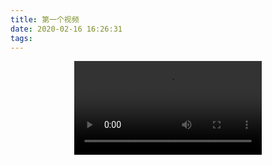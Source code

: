 ```yaml
---
title: 第一个视频
date: 2020-02-16 16:26:31
tags:
---
```


<video src="http://q8mktzvpf.bkt.clouddn.com/%E7%AC%AC%E4%B8%80%E6%9D%A1%E7%89%87%E5%AD%90540.mp4" style="max-height :100%; max-width: 100%; display: block; margin-left: auto; margin-right: auto;" controls="controls" loop="loop" preload="meta">Your browser does not support the video tag.</video>

